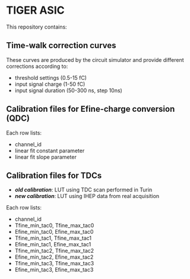 # TIGER ASIC

This repository contains:

## Time-walk correction curves

These curves are produced by the circuit simulator and provide different corrections according to:

- threshold settings (0.5-15 fC)
- input signal charge (1-50 fC)
- input signal duration (50-300 ns, step 10ns)


## Calibration files for Efine-charge conversion (QDC)

Each row lists:

- channel_id
- linear fit constant parameter
- linear fit slope parameter


## Calibration files for TDCs

- ***old calibration***: LUT using TDC scan performed in Turin
- ***new calibration***: LUT using IHEP data from real acquisition

Each row lists:

- channel_id
- Tfine_min_tac0, Tfine_max_tac0
- Efine_min_tac0, Efine_max_tac0
- Tfine_min_tac1, Tfine_max_tac1
- Efine_min_tac1, Efine_max_tac1
- Tfine_min_tac2, Tfine_max_tac2
- Efine_min_tac2, Efine_max_tac2
- Tfine_min_tac3, Tfine_max_tac3
- Efine_min_tac3, Efine_max_tac3 

